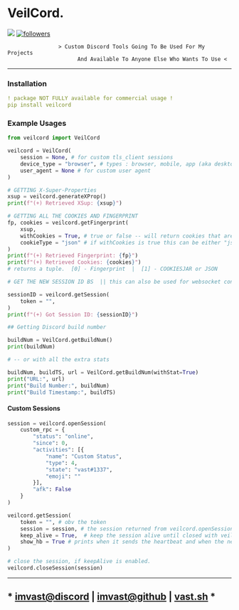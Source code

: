 # VeilCord.
<img src="https://img.shields.io/pypi/v/veilcord?style=for-the-badge&logo=python">
<a href="https://github.com/imvast" target="_blank">
    <img alt="followers" src="https://img.shields.io/github/followers/imvast?color=f429ff&style=for-the-badge&logo=github&label=Follow"/>
</a>

```less
                > Custom Discord Tools Going To Be Used For My Projects
                      And Available To Anyone Else Who Wants To Use <
```


---

### Installation
```yaml
! package NOT FULLY available for commercial usage !
pip install veilcord
```

### Example Usages
```py
from veilcord import VeilCord

veilcord = VeilCord(
    session = None, # for custom tls_client sessions
    device_type = "browser", # types : browser, mobile, app (aka desktop)
    user_agent = None # for custom user agent
)
```

```py
# GETTING X-Super-Properties
xsup = veilcord.generateXProp()
print(f"(+) Retrieved XSup: {xsup}")
```

```py
# GETTING ALL THE COOKIES AND FINGERPRINT
fp, cookies = veilcord.getFingerprint(
    xsup, 
    withCookies = True, # true or false -- will return cookies that are returned in the expirements req
    cookieType = "json" # if withCookies is true this can be either "json" or "cookiejar"  -- by default its cookiejar
)
print(f"(+) Retrieved Fingerprint: {fp}")
print(f"(+) Retrieved Cookies: {cookies}")
# returns a tuple.  [0] - Fingerprint  |  [1] - COOKIESJAR or JSON
```

```py
# GET THE NEW SESSION ID BS  || this can also be used for websocket connection scroll down to see example

sessionID = veilcord.getSession(
    token = "",
)
print(f"(+) Got Session ID: {sessionID}")
```

```py
## Getting Discord build number

buildNum = VeilCord.getBuildNum()
print(buildNum)

# -- or with all the extra stats

buildNum, buildTS, url = VeilCord.getBuildNum(withStat=True)
print("URL:", url)
print("Build Number:", buildNum)
print("Build Timestamp:", buildTS)
```

#### Custom Sessions
```py
session = veilcord.openSession(
    custom_rpc = {
        "status": "online",
        "since": 0,
        "activities": [{
            "name": "Custom Status",
            "type": 4,
            "state": "vast#1337",
            "emoji": ""
        }],
        "afk": False
    }
)

veilcord.getSession(
    token = "", # obv the token
    session = session, # the session returned from veilcord.openSession()  (if u are using keepAlive)
    keep_alive = True,  # keep the session alive until closed with veilcord.closeSession()
    show_hb = True # prints when it sends the heartbeat and when the next one is
)

# close the session, if keepAlive is enabled.
veilcord.closeSession(session)
```

---

## * [imvast@discord](https://discord.com/users/1118654675898617891) | [imvast@github](https://github.com/imvast) | [vast.sh](https://vast.sh) *